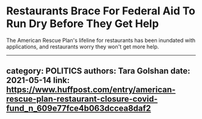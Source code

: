 # Restaurants Brace For Federal Aid To Run Dry Before They Get Help

The American Rescue Plan's lifeline for restaurants has been inundated with applications, and restaurants worry they won't get more help.

---
category: POLITICS
authors: Tara Golshan
date: 2021-05-14
link: https://www.huffpost.com/entry/american-rescue-plan-restaurant-closure-covid-fund_n_609e77fce4b063dccea8daf2
---
